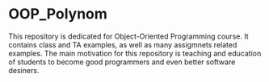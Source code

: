 # OOP_Polynom
This repository is dedicated for Object-Oriented Programming course. It contains class and TA examples, 
as well as many assigmnets related examples.
The main motivation for this repository is teaching and education of students to become good programmers and even better software desiners.
